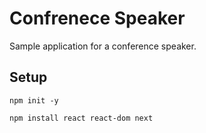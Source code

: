 # Confrenece Speaker

Sample application for a conference speaker.

## Setup

`npm init -y`

`npm install react react-dom next`
